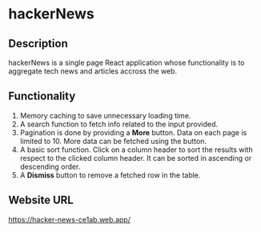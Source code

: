 # hackerNews

## Description
hackerNews is a single page React application whose functionality is to aggregate tech news and articles accross the web. 

## Functionality
1. Memory caching to save unnecessary loading time. 
2. A search function to fetch info related to the input provided.
3. Pagination is done by providing a **More** button. Data on each page is limited to 10. More data can be fetched using the button.
4. A basic sort function. Click on a column header to sort the results with respect to the clicked column header. It can be sorted in ascending or descending order.
5. A **Dismiss** button to remove a fetched row in the table.
 

## Website URL
https://hacker-news-ce1ab.web.app/ 
